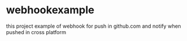 # webhookexample
this project example of webhook for push in github.com and notify when pushed in cross platform
